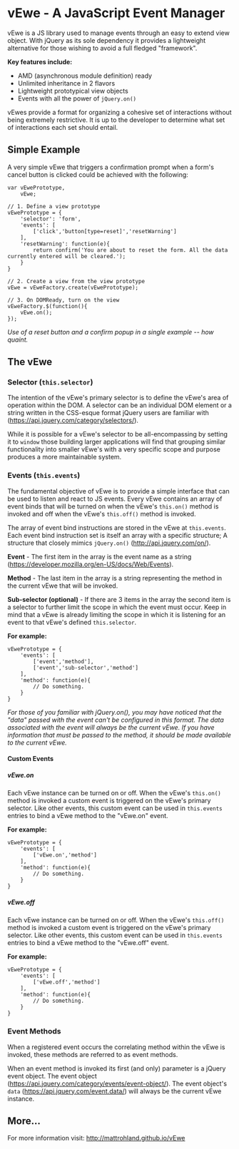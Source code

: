 # vEwe - A JavaScript Event Manager

vEwe is a JS library used to manage events through an easy to extend view object. With jQuery as its sole dependency it provides a lightweight alternative for those wishing to avoid a full fledged "framework".

**Key features include:**
+ AMD (asynchronous module definition) ready
+ Unlimited inheritance in 2 flavors
+ Lightweight prototypical view objects
+ Events with all the power of `jQuery.on()`

vEwes provide a format for organizing a cohesive set of interactions without being extremely restrictive. It is up to the developer to determine what set of interactions each set should entail.

## Simple Example

A very simple vEwe that triggers a confirmation prompt when a form's cancel button is clicked could be achieved with the following:

```
var vEwePrototype,
	vEwe;

// 1. Define a view prototype
vEwePrototype = {
	'selector': 'form',
	'events': [
		['click','button[type=reset]','resetWarning']
	],
	'resetWarning': function(e){
		return confirm('You are about to reset the form. All the data currently entered will be cleared.');
	}
}

// 2. Create a view from the view prototype
vEwe = vEweFactory.create(vEwePrototype);

// 3. On DOMReady, turn on the view
vEweFactory.$(function(){
	vEwe.on();
});
```

*Use of a reset button and a confirm popup in a single example -- how quaint.*

## The vEwe

### Selector (`this.selector`)

The intention of the vEwe's primary selector is to define the vEwe's area of operation within the DOM. A selector can be an individual DOM element or a string written in the CSS-esque format jQuery users are familiar with (https://api.jquery.com/category/selectors/).

While it is possible for a vEwe's selector to be all-encompassing by setting it to `window` those building larger applications will find that grouping similar functionality into smaller vEwe's with a very specific scope and purpose produces a more maintainable system.

### Events (`this.events`)

The fundamental objective of vEwe is to provide a simple interface that can be used to listen and react to JS events. Every vEwe contains an array of event binds that will be turned on when the vEwe's `this.on()` method is invoked and off when the vEwe's `this.off()` method is invoked.

The array of event bind instructions are stored in the vEwe at `this.events`. Each event bind instruction set is itself an array with a specific structure; A structure that closely mimics `jQuery.on()` (http://api.jquery.com/on/).

**Event** - The first item in the array is the event name as a string (https://developer.mozilla.org/en-US/docs/Web/Events).

**Method** - The last item in the array is a string representing the method in the current vEwe that will be invoked.

**Sub-selector (optional)**  - If there are 3 items in the array the second item is a selector to further limit the scope in which the event must occur. Keep in mind that a vEwe is already limiting the scope in which it is listening for an event to that vEwe's defined `this.selector`.

**For example:**

```
vEwePrototype = {
	'events': [
		['event','method'],
		['event','sub-selector','method']
	],
	'method': function(e){
		// Do something.
	}
}
```

*For those of you familiar with jQuery.on(), you may have noticed that the "data" passed with the event can't be configured in this format. The data associated with the event will always be the current vEwe. If you have information that must be passed to the method, it should be made available to the current vEwe.*

#### Custom Events

##### vEwe.on

Each vEwe instance can be turned on or off. When the vEwe's `this.on()` method is invoked a custom event is triggered on the vEwe's primary selector. Like other events, this custom event can be used in `this.events` entries to bind a vEwe method to the "vEwe.on" event.

**For example:**

```
vEwePrototype = {
	'events': [
		['vEwe.on','method']
	],
	'method': function(e){
		// Do something.
	}
}
```

##### vEwe.off

Each vEwe instance can be turned on or off. When the vEwe's `this.off()` method is invoked a custom event is triggered on the vEwe's primary selector. Like other events, this custom event can be used in `this.events` entries to bind a vEwe method to the "vEwe.off" event.

**For example:**

```
vEwePrototype = {
	'events': [
		['vEwe.off','method']
	],
	'method': function(e){
		// Do something.
	}
}
```

### Event Methods

When a registered event occurs the correlating method within the vEwe is invoked, these methods are referred to as event methods.

When an event method is invoked its first (and only) parameter is a jQuery event object. The event object (https://api.jquery.com/category/events/event-object/). The event object's `data` (https://api.jquery.com/event.data/) will always be the current vEwe instance.

## More...

For more information visit: http://mattrohland.github.io/vEwe
